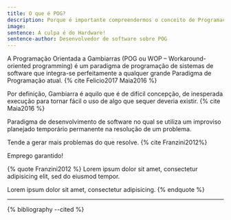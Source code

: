 ```yaml
---
title: O que é POG?
description: Porque é importante compreendermos o conceito de Programação Orientada a Gambiarra
image: 
sentence: A culpa é do Hardware!
sentence-author: Desenvolvedor de software sobre POG
---
```


A Programação Orientada a Gambiarras (POG ou WOP – Workaround-oriented programming) é um paradigma de programação de sistemas de software que integra-se perfeitamente a qualquer grande Paradigma de Programação atual. {% cite Felicio2017 Maia2016 %}

Por definição, Gambiarra é aquilo que é de difícil concepção, de inesperada execução para tornar fácil o uso de algo que sequer deveria existir. {% cite Maia2016 %}

Paradigma de desenvolvimento de software no qual se utiliza um improviso planejado temporário permanente na resolução de um problema.

Tende a gerar mais problemas do que resolve. {% cite Franzini2012%}

Emprego garantido!

{% quote Franzini2012 %}
Lorem ipsum dolor sit amet, consectetur adipisicing elit,
sed do eiusmod tempor.

Lorem ipsum dolor sit amet, consectetur adipisicing.
{% endquote %}

--- 
{% bibliography --cited %}